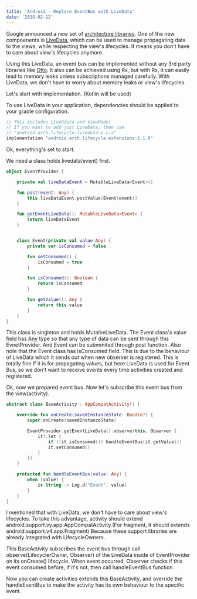 ```yaml
---
title: 'Android - Replace EventBus with LiveData'
date: '2018-02-12'
---
```


Google announced a new set of [architecture libraries](https://developer.android.com/topic/libraries/architecture/index.html). One of the new compoenents is [LiveData](https://developer.android.com/topic/libraries/architecture/livedata.html), which can be used to manage propagating data to the views, while respecting the view's lifecycles. It means you don't have to care about view's lifecycles anymore.

Using this LiveData, an event bus can be implemented without any 3rd party libraries like [Otto](http://square.github.io/otto/). It also can be achieved using Rx, but with Rx, it can easily lead to memory leaks unless subscriptions managed carefully. With LiveData, we don't have to worry about memory leaks or view's lifecycles.

Let's start with implementation. (Kotlin will be used)

To use LiveData in your application, dependencies should be applied to your gradle configuration.

```groovy
// This includes LiveDdata and ViewModel
// If you want to add just LiveData, then use
// "android.arch.lifecycle:livedata:x.x.x"
implementation "android.arch.lifecycle:extensions:1.1.0"
```

Ok, everything's set to start.

We need a class holds livedata(event) first.

```kotlin
object EventProvider {

    private val liveDataEvent = MutableLiveData<Event>()

    fun post(event: Any) {
        this.liveDataEvent.postValue(Event(event))
    }

    fun getEventLiveData(): MutableLiveData<Event> {
        return liveDataEvent
    }


    class Event(private val value:Any) {
        private var isConsumed = false

        fun setConsumed() {
            isConsumed = true
        }

        fun isConsumed(): Boolean {
            return isConsumed
        }

        fun getValue(): Any {
            return this.value
        }
    }
}
```

This class is singleton and holds MutalbeLiveData<Event>. The Event class's value field has Any type so that any type of data can be sent through this EvnetProvider. And Event can be submmited through post function. Also note that the Event class has isConsumed field. This is due to the behaviour of LiveData which it sends out when new observer is registered. This is totally fine if it is for propagating values, but here LiveData is used for Event Bus, so we don't want to receive events every time activities created and registered.

Ok, now we prepared event bus. Now let's subscribe this event bus from the view(activity).

```kotlin
abstract class BaseActivity : AppCompatActivity() {

    override fun onCreate(savedInstanceState: Bundle?) {
        super.onCreate(savedInstanceState)

        EventProvider.getEventLiveData().observe(this, Observer {
            it?.let {
                if (!it.isConsumed()) handleEventBus(it.getValue())
                it.setConsumed()
            }
        })
    }

    protected fun handleEventBus(value: Any) {
        when (value) {
            is String -> Log.d("Event", value)
        }
    }
}
```

I mentioned that with LiveData, we don't have to care about view's lifecycles. To take this advantage, activity should extend android.support.vy.app.AppCompatActivity.(For fragment, it should extends android.support.v4.app.Fragment) Because these support libraries are already integrated with LifecycleOwners.

This BaseActivity subscribes the event bus through call observe(LifecyclerOwner, Observer) of the LiveData inside of EventProvider on its onCreate() lifecycle. When event occurred, Observer checks if this event consumed before, if it's not, then call handleEventBus function.

Now you can create activities extends this BaseActivity, and override the handleEventBus to make the activity has its own behaviour to the specific event.
